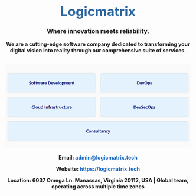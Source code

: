 <h1 align="center" style="font-size: 2.2rem; margin-bottom: 10px; color: #2e68a1;">Logicmatrix</h1>
<h3 align="center">Where innovation meets reliability.</h3>
 
<p align="center"> <b>We are a cutting-edge software company dedicated to transforming your digital vision into reality through
                our comprehensive suite of services.</P>
 <h2 align="center"></h2>

![Logicmatrix Logo](assets/image.png)

<p align="center"><strong>Email:</strong> <a href="mailto:admin@logicmatrix.tech"style="color: #1565c0; text-decoration: none;">admin@logicmatrix.tech</a></p>
<p align="center"><strong>Website:</strong> <a href="https://logicmatrix.tech/" target="_blank"
style="color: #1565c0; text-decoration: none;">https://logicmatrix.tech</a></p>
<p align="center"><strong>Location:</strong> 6037 Omega Ln. Manassas, Virginia 20112, USA | Global team, operating  across multiple time zones</p>